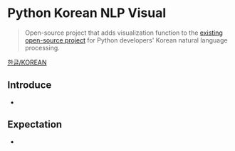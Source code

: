 # Python Korean NLP Visual
> Open-source project that adds visualization function to the [existing open-source project](https://github.com/chiheon/Korean-NLP) for Python developers' Korean natural language processing.



[한글/KOREAN](./README.md)



## Introduce
- 







## Expectation
- 



